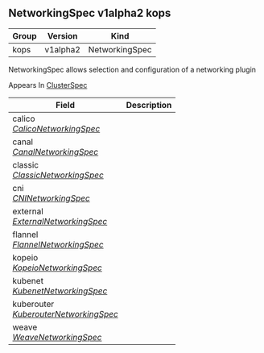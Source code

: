 ## NetworkingSpec v1alpha2 kops

Group        | Version     | Kind
------------ | ---------- | -----------
kops | v1alpha2 | NetworkingSpec



NetworkingSpec allows selection and configuration of a networking plugin

<aside class="notice">
Appears In  <a href="#clusterspec-v1alpha2-kops">ClusterSpec</a> </aside>

Field        | Description
------------ | -----------
calico <br /> *[CalicoNetworkingSpec](#caliconetworkingspec-v1alpha2-kops)*    | 
canal <br /> *[CanalNetworkingSpec](#canalnetworkingspec-v1alpha2-kops)*    | 
classic <br /> *[ClassicNetworkingSpec](#classicnetworkingspec-v1alpha2-kops)*    | 
cni <br /> *[CNINetworkingSpec](#cninetworkingspec-v1alpha2-kops)*    | 
external <br /> *[ExternalNetworkingSpec](#externalnetworkingspec-v1alpha2-kops)*    | 
flannel <br /> *[FlannelNetworkingSpec](#flannelnetworkingspec-v1alpha2-kops)*    | 
kopeio <br /> *[KopeioNetworkingSpec](#kopeionetworkingspec-v1alpha2-kops)*    | 
kubenet <br /> *[KubenetNetworkingSpec](#kubenetnetworkingspec-v1alpha2-kops)*    | 
kuberouter <br /> *[KuberouterNetworkingSpec](#kuberouternetworkingspec-v1alpha2-kops)*    | 
weave <br /> *[WeaveNetworkingSpec](#weavenetworkingspec-v1alpha2-kops)*    | 

